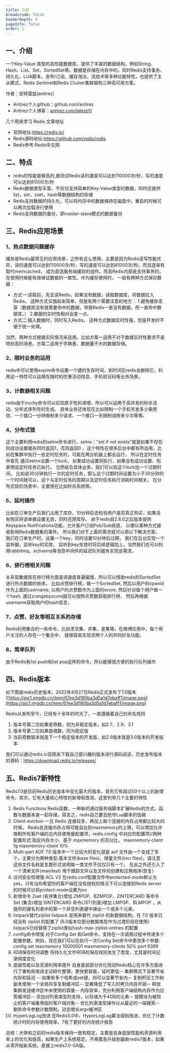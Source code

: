 ```yaml
---
title: 介绍
breadcrumb: false
headerDepth: 4
pageInfo: false
order: 1
---
```

## 一、介绍
一个Key-Value 类型的高性能数据库，提供了丰富的数据结构，例如String、Hash、List、Set、SortedSet等。数据是存储在内存中的，同时Redis支持事务、持久化、LUA脚本、发布/订阅、缓存淘汰、流技术等多种功能特性。也提供了主从模式、Redis Sentinel和Redis Cluster集群架构三种高可用方案。

作者：安特雷兹(antirez)
* Antirez个人github：github.com/antirez
* Antirez个人博客：[antirez.com/latest/0](antirez.com/latest/0)

几个用来学习 Redis 文章地址
* 官网地址:https://redis.io/
* Redis源码地址:https://github.com/redis/redis
* Redis参考:Redis中文网

## 二、特点
* redis的性能是极高的,据测试Redis读的速度可以达到110000次/秒，写的速度可以达到81000次/秒
* Redis数据类型丰富，不仅仅支持简单的Key-Value类型的数据，同时还提供list，set，zset，hash等数据结构的存储
* Redis支持数据的持久化，可以将内存中的数据保持在磁盘中，重启的时候可以再次加载进行使用
* Redis支持数据的备份，即master-slave模式的数据备份

## 三、Redis应用场景
### 1、热点数据问题缓存
缓存是Redis最常见的应用场景，之所有这么使用，主要是因为Redis读写性能优异，读的速度可以达到110000次/秒，写的速度可以达到81000次/秒。而且逐渐有取代memcached，
成为首选服务端缓存的组件。而且Redis内部是支持事务的，在使用时候能有效保证数据的一致性。作为缓存使用时， 一般有两种方式保存数据：
* 方式一:读取前，先去读Redis，如果没有数据，读取数据库，将数据拉入Redis。
这种方式实施起来简单，但是有两个需要注意的地方：
1.避免缓存击穿（数据库没有就需要命中的数据，导致Redis一直没有数据，而一直命中数据库。）
2.数据的实时性相对会差一点。
* 方式二:插入数据时，同时写入Redis。 这种方式数据实时性强，但是开发时不便于统一处理。

当然，两种方式根据实际情况来适用。比如方案一适用于对于数据实时性要求不是特别高的场景。方案二适用于字典表、数据量不大的数据存储。
### 2、限时业务的运用
redis中可以使用expire命令设置一个键的生存时间，到时间后redis会删除它。利用这一特性可以运用在限时的优惠活动信息、手机验证码等业务场景。
### 3、计数器相关问题
redis由于incrby命令可以实现原子性的递增，所以可以运用于高并发的秒杀活动、分布式序列号的生成、
具体业务还体现在比如限制一个手机号发多少条短信、一个接口一分钟限制多少请求、一个接口一天限制调用多少次等等。
### 4、分布式锁
这个主要利用redis的setnx命令进行，setnx："set if not exists"就是如果不存在则成功设置缓存同时返回1，否则返回0 ，这个特性在很多后台中都有所运用，比如在集群中执行一些定时任务时，可能在两台机器上都会运行，
所以在定时任务中首先 通过setnx设置一个lock， 如果成功设置则执行，如果没有成功设置，则表明该定时任务已执行。 当然结合具体业务，我们可以给这个lock加一个过期时间，
比如说30分钟执行一次的定时任务，那么这个过期时间设置为小于30分钟的一个时间就可以，这个与定时任务的周期以及定时任务执行消耗时间相关。
在分布式锁的场景中，主要用在比如秒杀系统等。
### 5、延时操作
比如在订单生产后我们占用了库存，10分钟后去检验用户是否真正购买，如果没有购买将该单据设置无效，同时还原库存。
由于redis自2.8.0之后版本提供Keyspace Notifications功能，允许客户订阅Pub/Sub频道，
以便以某种方式接收影响Redis数据集的事件。 所以我们对于上面的需求就可以用以下解决方案，
我们在订单生产时，设置一个key，同时设置10分钟后过期， 我们在后台实现一个监听器，监听key的实效，
监听到key失效时将后续逻辑加上。当然我们也可以利用rabbitmq、activemq等消息中间件的延迟队列服务实现该需求。
### 6、排行榜相关问题
关系型数据库在排行榜方面查询速度普遍偏慢，所以可以借助redis的SortedSet进行热点数据的排序。
比如点赞排行榜，做一个SortedSet, 然后以用户的openid作为上面的username,
以用户的点赞数作为上面的score, 然后针对每个用户做一个hash,
通过zrangebyscore就可以按照点赞数获取排行榜，
然后再根据username获取用户的hash信息，
### 7、点赞、好友等相互关系的存储
Redis利用集合的一些命令，比如求交集、并集、差集等。在微博应用中，每个用户关注的人存在一个集合中，
就很容易实现求两个人的共同好友功能。
### 8、简单队列
由于Redis有list push和list pop这样的命令，所以能够很方便的执行队列操作

## 四、Redis版本
如下图是redis历史版本，2022年4月27日Redis正式发布了7.0版本  
![https://pic1.imgdb.cn/item/67ee3d180ba3d5a1d7ebaff1/image.png](https://pic1.imgdb.cn/item/67ee3d180ba3d5a1d7ebaff1/image.png)

Redis从发布至今，已经有十余年的时光了，一直遵循着自己的命名规则
1. 版本号第二位如果是奇数，则为非稳定版本，如2.7、2.9、3.1
2. 版本号第二位如果是偶数，则为稳定版
3. 当前奇数版本就是下一个稳定版本的开发版，如2.9版本就是3.0版本的开发版本

我们可以通过redis.io官网来下载自己感兴趣的版本进行源码阅读，历史发布版本的源码：https://download.redis.io/releases/

## 五、Redis7新特性
Redis7.0是目前Redis历史版本中变化最大的版本，首先它有超过50个以上的新增命令。其次，它有大量核心特性的新增和改进。这里列举几个主要的特性
1. Redis Functions
Redis函数，一种新的通过服务端脚本扩展Redis的方式，函数与数据本身一起存储，简言之，redis自己要去抢夺Lua脚本的饭碗
2. Client-eviction
一旦 Redis 连接较多，再加上每个连接的内存占用都比较大的时候， Redis总连接内存占用可能会达到maxmemory的上限，可以增加允许限制所有客户端的总内存使用量配置项，redis.config 中对应的配置项//两种配置形式:指定内存大小、基于 maxmemory 的百分比。
maxmemory-client 1g
maxmemory-client 10%
3. Multi-part AOF
7.0 版本中一个比较大的变化就是 aof 文件由一个变成了多个，主要分为两种类型:基本文件(base files)、增量文件(incr files)，请注意这些文件名称是复数形式说明每一类文件不仅仅只有一个。 在此之外还引入了一个清单文件(manifest) 用于跟踪文件以及文件的创建和应用顺序(恢复)
4. 访问安全性增强 ACL V2
在redis.conf配置文件中protected-mode默认为yes，只有当你希望你的客户端在没有授权的情况下可以连接到Redis server的时候可以将protect-mode设置为no
5. 新增命令
Zset (有序集合)增加 ZMPOP、BZMPOP、ZINTERCARD 等命令Set (集合)增加 SINTERCARD 命令LIST(列表)增加 LMPOP、BLMPOP ，从提供的键名列表中的第一个非空列表键中弹出一个或多个元素。
6. listpack替代ziplist
listpack 是用来替代 ziplist 的新数据结构，在 7.0 版本已经没有 ziplist 的配置了 (6.0版本仅部分数据类型作为过渡阶段在使用） listpack已经替换了ziplist类似hash-max-ziplist-entries 的配置
7. config命令增强
对于Config Set 和Get命令，支持在一次调用过程中传递多个配置参数。例如，现在我们可以在执行一次Config Set命今中更改多个参数: config set maxmemory 10000001 maxmemory-clients 50% port 6399
8. RDB保存时间调整
将持久化文件RDB的保存规则发生了改变，尤其是时间记录频度变化
9. 底层性能以及资源利用率提升
自身底层部分优化改动Redis核心在许多方面进行了重构和改进主动碎片整理，更快更智能，延时更低-- 集群模式下显著节省内存和延迟 -- 如果有多个哈希或set键，则可以显著节省内-- 复制积压工作和副本使用一个全局共享复制缓冲区-- 显著降低了写入时拷贝内存开销-- 释放集群发送缓冲区中未使用的容量-- 内存效率，充分利用客户端结构内存作为应答缓冲区-- 添加对列表类型的支持，以存储大于4GB的元素-- 按模块为被阻止的客户端重用临时客户端对象-- 优化列表类型操作以从最近的一端搜索-- 删除命令参数计数限制，动态增长argv缓冲区
10. HyperLogLog改进
在Redis5.0中，HyperLogLog算法得到改进，优化了计数统计时的内存使用效率，7有了更好的内存统计报告

总结：大体和之前的redis版本保持一致和稳定，主要是自身底层性能和资源利用率上的优化和提高，如果生产上系统稳定，不用着急升级到最新redis7版本，如果从零开始新系统，直接上redis7.0-GA版。
